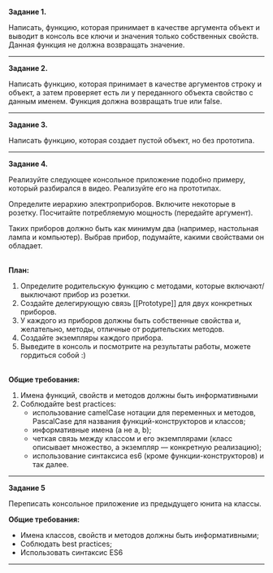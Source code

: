 **Задание 1.**

<p>Написать, функцию, которая принимает в качестве аргумента объект и выводит в консоль все ключи и значения только собственных свойств. Данная функция не должна возвращать значение.</p>
<hr />

**Задание 2.**

<p>Написать функцию, которая принимает в качестве аргументов строку и объект, а затем проверяет есть ли у переданного объекта свойство с данным именем. Функция должна возвращать true или false.</p>
<hr />

**Задание 3.**

<p>Написать функцию, которая создает пустой объект, но без прототипа.</p>
<hr />

**Задание 4.**

<p>Реализуйте следующее консольное приложение подобно примеру, который разбирался в видео. Реализуйте его на прототипах.</p>
<p>Определите иерархию электроприборов. Включите некоторые в розетку. Посчитайте потребляемую мощность (передайте аргумент).</p>
<p>Таких приборов должно быть как минимум два (например, настольная лампа и компьютер). Выбрав прибор, подумайте, какими свойствами он обладает.</p>
<br />
<strong>План:</strong>
<ol>
  <li>Определите родительскую функцию с методами, которые включают/выключают прибор из розетки.</li>
  <li>Создайте делегирующую связь [[Prototype]] для двух конкретных приборов.</li>
  <li>У каждого из приборов должны быть собственные свойства и, желательно, методы, отличные от родительских методов.</li>
  <li>Создайте экземпляры каждого прибора.</li>
  <li>Выведите в консоль и посмотрите на результаты работы, можете гордиться собой :)</li>
</ol>
<br />
<strong>Общие требования:</strong>
<ol>
  <li>Имена функций, свойств и методов должны быть информативными</li>
  <li>Соблюдайте best practices:
    <ul>
      <li>использование camelCase нотации для переменных и методов, PascalCase для названия функций-конструкторов и классов;</li>
      <li>информативные имена (а не a, b);</li>
      <li>четкая связь между классом и его экземплярами (класс описывает множество, а экземпляр — конкретную реализацию);</li>
      <li>использование синтаксиса es6 (кроме функции-конструкторов) и так далее.</li>
    </ul>
  </li>
</ol>

<hr />

**Задание 5**

<p>Переписать консольное приложение из предыдущего юнита на классы.</p>
<strong>Общие требования:</strong>
<ul>
  <li>Имена классов, свойств и методов должны быть информативными;</li>
  <li>Соблюдать best practices;</li>
  <li>Использовать синтаксис ES6</li>
</ul>

<hr />